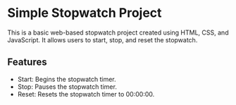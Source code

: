 # Simple Stopwatch Project

This is a basic web-based stopwatch project created using HTML, CSS, and JavaScript. It allows users to start, stop, and reset the stopwatch.

## Features

- Start: Begins the stopwatch timer.
- Stop: Pauses the stopwatch timer.
- Reset: Resets the stopwatch timer to 00:00:00.
